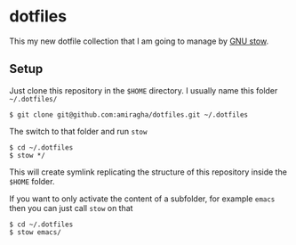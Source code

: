 # dotfiles
This my new dotfile collection that I am going to manage by [GNU stow](https://www.gnu.org/software/stow/).

## Setup

Just clone this repository in the `$HOME` directory. I usually name
this folder `~/.dotfiles/`

``` shell
$ git clone git@github.com:amiragha/dotfiles.git ~/.dotfiles
```

The switch to that folder and run `stow`

``` shell
$ cd ~/.dotfiles
$ stow */
```
This will create symlink replicating the structure of this repository inside the `$HOME`
 folder.

 If you want to only activate the content of a subfolder, for example
 `emacs` then you can just call `stow` on that

 ``` shell
 $ cd ~/.dotfiles
 $ stow emacs/
 ```
